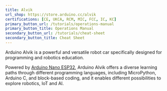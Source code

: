 ```yaml
---
title: Alvik
url_shop: https://store.arduino.cc/alvik
certifications: [CE, UKCA, RCM, MIC, FCC, IC, KC]
primary_button_url: /tutorials/operations-manual
primary_button_title: Operations Manual
secondary_button_url: /tutorials/cheat-sheet
secondary_button_title: Cheat Sheet
---
```


Arduino Alvik is a powerful and versatile robot car specifically designed for programming and robotics education.

Powered by [Arduino Nano ESP32](https://docs.arduino.cc/hardware/nano-esp32/), Arduino Alvik offers a diverse learning paths through different programming languages, including MicroPython, Arduino C, and block-based coding, and it enables different possibilities to explore robotics, IoT and AI.